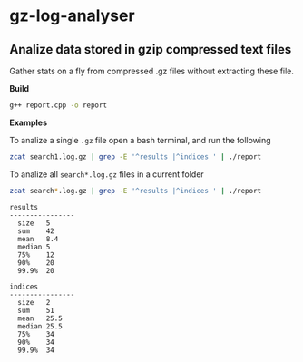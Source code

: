 # gz-log-analyser

## Analize data stored in gzip compressed text files 

Gather stats on a fly from compressed .gz files without extracting these file.

**Build**

```bash
g++ report.cpp -o report
```

**Examples**

To analize a single `.gz` file open a bash terminal, and run the following

```bash
zcat search1.log.gz | grep -E '^results |^indices ' | ./report
```

To analize all `search*.log.gz` files in a current folder

```bash
zcat search*.log.gz | grep -E '^results |^indices ' | ./report
```

```
results
----------------
  size   5
  sum    42
  mean   8.4
  median 5
  75%    12
  90%    20
  99.9%  20

indices
----------------
  size   2
  sum    51
  mean   25.5
  median 25.5
  75%    34
  90%    34
  99.9%  34
```

